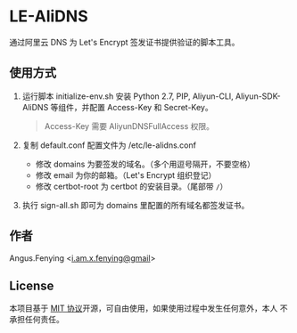 # LE-AliDNS

通过阿里云 DNS 为 Let's Encrypt 签发证书提供验证的脚本工具。

## 使用方式

1.  运行脚本 initialize-env.sh 安装 Python 2.7, PIP, Aliyun-CLI, 
    Aliyun-SDK-AliDNS 等组件，并配置 Access-Key 和 Secret-Key。
    > Access-Key 需要 AliyunDNSFullAccess 权限。

2.  复制 default.conf 配置文件为 /etc/le-alidns.conf

    - 修改 domains 为要签发的域名。（多个用逗号隔开，不要空格）
    - 修改 email 为你的邮箱。（Let's Encrypt 组织登记）
    - 修改 certbot-root 为 certbot 的安装目录。（尾部带 `/`）

3.   执行 sign-all.sh 即可为 domains 里配置的所有域名都签发证书。

## 作者

Angus.Fenying <[i.am.x.fenying@gmail](mailto:i.am.x.fenying@gmail)>

## License

本项目基于 [MIT 协议](./LICENSE)开源，可自由使用，如果使用过程中发生任何意外，本人
不承担任何责任。
